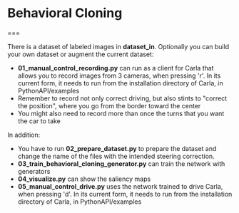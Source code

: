 # Behavioral Cloning
===

There is a dataset of labeled images in **dataset_in**.
Optionally you can build your own dataset or augment the current dataset:
- **01_manual_control_recording.py** can run as a client for Carla that allows you to record images from 3 cameras, when pressing 'r'. In its current form, it needs to run from the installation directory of Carla, in PythonAPI/examples
- Remember to record not only correct driving, but also stints to "correct the position", where you go from the border toward the center
- You might also need to record more than once the turns that you want the car to take

In addition:
- You have to run **02_prepare_dataset.py** to prepare the dataset and change the name of the files with the intended steering correction.
- **03_train_behavioral_cloning_generator.py** can train the network with generators
- **04_visualize.py** can show the saliency maps
- **05_manual_control_drive.py** uses the network trained to drive Carla, when pressing 'd'.  In its current form, it needs to run from the installation directory of Carla, in PythonAPI/examples




